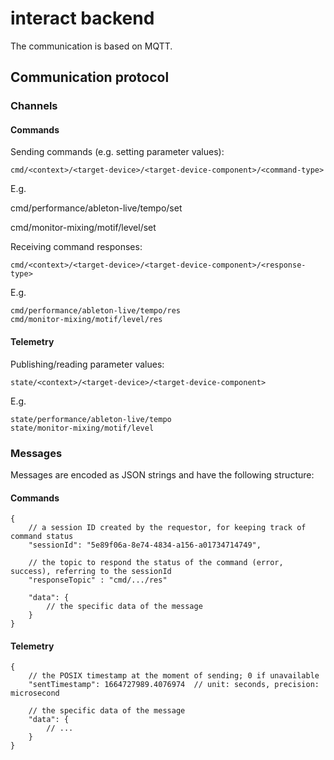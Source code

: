 # interact backend

The communication is based on MQTT.

## Communication protocol

### Channels

#### Commands

Sending commands (e.g. setting parameter values):

```
cmd/<context>/<target-device>/<target-device-component>/<command-type>
```

E.g.

cmd/performance/ableton-live/tempo/set

cmd/monitor-mixing/motif/level/set

Receiving command responses:

```
cmd/<context>/<target-device>/<target-device-component>/<response-type>
```

E.g.

```
cmd/performance/ableton-live/tempo/res
cmd/monitor-mixing/motif/level/res
```

#### Telemetry

Publishing/reading parameter values:

```
state/<context>/<target-device>/<target-device-component>
```

E.g.

```
state/performance/ableton-live/tempo
state/monitor-mixing/motif/level
```

### Messages

Messages are encoded as JSON strings and have the following structure:

#### Commands

```
{
	// a session ID created by the requestor, for keeping track of command status
	"sessionId": "5e89f06a-8e74-4834-a156-a01734714749",

	// the topic to respond the status of the command (error, success), referring to the sessionId
	"responseTopic" : "cmd/.../res"

	"data": {
		// the specific data of the message
	}
}
```

#### Telemetry

```
{
	// the POSIX timestamp at the moment of sending; 0 if unavailable
	"sentTimestamp": 1664727989.4076974  // unit: seconds, precision: microsecond

	// the specific data of the message
	"data": {
		// ...
	}
}
```